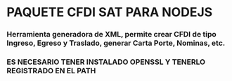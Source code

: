# PAQUETE CFDI SAT PARA NODEJS

### Herramienta generadora de XML, permite crear CFDI de tipo Ingreso, Egreso y Traslado, generar Carta Porte, Nominas, etc.

### ES NECESARIO TENER INSTALADO OPENSSL Y TENERLO REGISTRADO EN EL PATH
